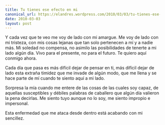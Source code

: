 ```yaml
---
title: Tu tienes ese efecto en mi
canonical_url: https://elandres.wordpress.com/2010/03/03/tu-tienes-ese-efecto-en-mi/
date: 2010-03-03
layout: post
---
```


Y cada vez que te veo me voy de lado con mi amargue. Me voy de lado con mi tristeza, con mis cosas lejanas que tan solo pertenecen a mí y a nadie más. Mi soledad no compensa, no asimilo las posibilidades de tenerte a mi lado algún día. Vivo para el presente, no para el futuro. Te quiero aquí conmigo ahora.

<!--more-->

Cada día que pasa es más difícil dejar de pensar en ti, más difícil dejar de lado esta extraña timidez que me invade de algún modo, que me llena y se hace parte de mí cuando te siento aquí a mi lado.

Sorpresa la mía cuando me entere de las cosas de las cuales soy capaz, de aquellas susceptibles y débiles palabras de caballero que algún día valieron la pena decirlas. Me siento tuyo aunque no lo soy, me siento impropio e impersonal.

Esta enfermedad que me ataca desde dentro está acabando con mi sencillez.
